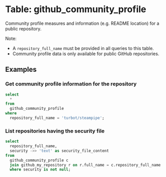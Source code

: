 # Table: github_community_profile

Community profile measures and information (e.g. README location) for a public repository.

Note:

- A `repository_full_name` must be provided in all queries to this table.
- Community profile data is only available for public GitHub repositories.

## Examples

### Get community profile information for the repository

```sql
select
  *
from
  github_community_profile
where
  repository_full_name = 'turbot/steampipe';
```

### List repositories having the security file

```sql
select 
  repository_full_name, 
  security ->> 'text' as security_file_content
from
  github_community_profile c 
  join github_my_repository r on r.full_name = c.repository_full_name
  where security is not null;
```